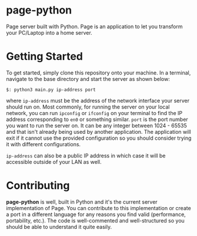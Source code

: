 # page-python
Page server built with Python. Page is an application to let you transform your PC/Laptop into a home server.

# Getting Started

To get started, simply clone this repository onto your machine. In a terminal, navigate to the base directory and start the server as shown below:

`$: python3 main.py ip-address port`

where `ip-address` must be the address of the network interface your server should run on. Most commonly, for running the server on your local network, you can run `ipconfig` or `ifconfig` on your terminal to find the IP address corresponding to `en0` or something similar. `port` is the port number you want to run the server on. It can be any integer between 1024 - 65535 and that isn't already being used by another application. The application will exit if it cannot use the provided configuration so you should consider trying it with different configurations.

`ip-address` can also be a public IP address in which case it will be accessible outside of your LAN as well.

# Contributing

**page-python** is well, built in Python and it's the current server implementation of Page. You can contribute to this implementation or create a port in a different language for any reasons you find valid (performance, portability, etc.). The code is well-commented and well-structured so you should be able to understand it quite easily.

